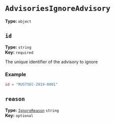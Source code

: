 # `AdvisoriesIgnoreAdvisory`

**Type:** `object`

## `id`

**Type:** `string`<br>
**Key:** `required`

The unique identifier of the advisory to ignore

### Example

```toml
id = "RUSTSEC-2019-0001"
```

## `reason`

**Type:** [`IgnoreReason`](/checks2/schema/type-index/IgnoreReason.md) `string`<br>
**Key:** `optional`
